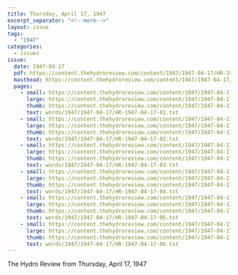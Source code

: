 ```yaml
---
title: Thursday, April 17, 1947
excerpt_separator: "<!--more-->"
layout: issue
tags:
  - "1947"
categories:
  - issues
issue:
  date: 1947-04-17
  pdf: https://content.thehydroreview.com/content/1947/1947-04-17/HR-1947-04-17.pdf
  masthead: https://content.thehydroreview.com/content/1947/1947-04-17/masthead/HR-1947-04-17.jpg
  pages:
    - small: https://content.thehydroreview.com/content/1947/1947-04-17/small/HR-1947-04-17-01.jpg
      large: https://content.thehydroreview.com/content/1947/1947-04-17/large/HR-1947-04-17-01.jpg
      thumb: https://content.thehydroreview.com/content/1947/1947-04-17/thumbnails/HR-1947-04-17-01.jpg
      text: words/1947/1947-04-17/HR-1947-04-17-01.txt
    - small: https://content.thehydroreview.com/content/1947/1947-04-17/small/HR-1947-04-17-02.jpg
      large: https://content.thehydroreview.com/content/1947/1947-04-17/large/HR-1947-04-17-02.jpg
      thumb: https://content.thehydroreview.com/content/1947/1947-04-17/thumbnails/HR-1947-04-17-02.jpg
      text: words/1947/1947-04-17/HR-1947-04-17-02.txt
    - small: https://content.thehydroreview.com/content/1947/1947-04-17/small/HR-1947-04-17-03.jpg
      large: https://content.thehydroreview.com/content/1947/1947-04-17/large/HR-1947-04-17-03.jpg
      thumb: https://content.thehydroreview.com/content/1947/1947-04-17/thumbnails/HR-1947-04-17-03.jpg
      text: words/1947/1947-04-17/HR-1947-04-17-03.txt
    - small: https://content.thehydroreview.com/content/1947/1947-04-17/small/HR-1947-04-17-04.jpg
      large: https://content.thehydroreview.com/content/1947/1947-04-17/large/HR-1947-04-17-04.jpg
      thumb: https://content.thehydroreview.com/content/1947/1947-04-17/thumbnails/HR-1947-04-17-04.jpg
      text: words/1947/1947-04-17/HR-1947-04-17-04.txt
    - small: https://content.thehydroreview.com/content/1947/1947-04-17/small/HR-1947-04-17-05.jpg
      large: https://content.thehydroreview.com/content/1947/1947-04-17/large/HR-1947-04-17-05.jpg
      thumb: https://content.thehydroreview.com/content/1947/1947-04-17/thumbnails/HR-1947-04-17-05.jpg
      text: words/1947/1947-04-17/HR-1947-04-17-05.txt
    - small: https://content.thehydroreview.com/content/1947/1947-04-17/small/HR-1947-04-17-06.jpg
      large: https://content.thehydroreview.com/content/1947/1947-04-17/large/HR-1947-04-17-06.jpg
      thumb: https://content.thehydroreview.com/content/1947/1947-04-17/thumbnails/HR-1947-04-17-06.jpg
      text: words/1947/1947-04-17/HR-1947-04-17-06.txt
---
```


The Hydro Review from Thursday, April 17, 1947

<!--more-->

